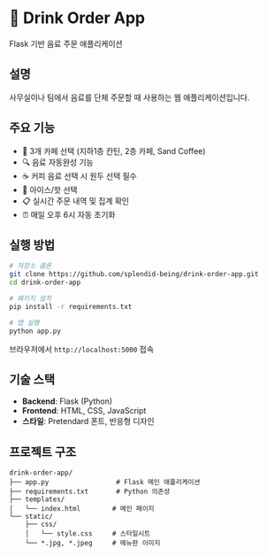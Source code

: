 # 🍹 Drink Order App

Flask 기반 음료 주문 애플리케이션

## 설명
사무실이나 팀에서 음료를 단체 주문할 때 사용하는 웹 애플리케이션입니다.

## 주요 기능
- 🏢 3개 카페 선택 (지하1층 칸틴, 2층 카페, Sand Coffee)
- 🔍 음료 자동완성 기능
- ☕ 커피 음료 선택 시 원두 선택 필수
- 🧊 아이스/핫 선택
- 📋 실시간 주문 내역 및 집계 확인
- ⏰ 매일 오후 6시 자동 초기화

## 실행 방법

```bash
# 저장소 클론
git clone https://github.com/splendid-being/drink-order-app.git
cd drink-order-app

# 패키지 설치
pip install -r requirements.txt

# 앱 실행
python app.py
```

브라우저에서 `http://localhost:5000` 접속

## 기술 스택
- **Backend**: Flask (Python)
- **Frontend**: HTML, CSS, JavaScript
- **스타일**: Pretendard 폰트, 반응형 디자인

## 프로젝트 구조
```
drink-order-app/
├── app.py                 # Flask 메인 애플리케이션
├── requirements.txt       # Python 의존성
├── templates/
│   └── index.html        # 메인 페이지
└── static/
    ├── css/
    │   └── style.css     # 스타일시트
    └── *.jpg, *.jpeg     # 메뉴판 이미지
```


